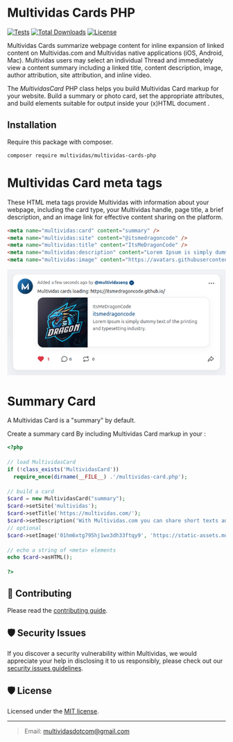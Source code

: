 # Multividas Cards PHP

[![Tests](https://github.com/multividas/multividas-cards-php/actions/workflows/tests.yml/badge.svg)](https://github.com/multividas/multividas-cards-php/actions/workflows/tests.yml)
[![Total Downloads](https://img.shields.io/packagist/dt/multividas/multividas-cards-php.svg?style=flat-square)](https://packagist.org/packages/multividas/multividas-cards-php)
[![License](https://img.shields.io/github/license/multividas/multividas-cards-php?style=flat-square)](https://github.com/multividas/multividas-cards-php/blob/main/LICENSE)

Multividas Cards summarize webpage content for inline expansion of linked content on Multividas.com and Multividas native applications (iOS, Android, Mac). Multividas users may select an individual Thread and immediately view a content summary including a linked title, content description, image, author attribution, site attribution, and inline video.

The _MultividasCard_ PHP class helps you build Multividas Card markup for your website. Build a summary or photo card, set the appropriate attributes, and build <meta> elements suitable for output inside your (x)HTML document <head>.

## Installation

Require this package with composer.

```shell
composer require multividas/multividas-cards-php 
```

# Multividas Card meta tags

These HTML meta tags provide Multividas with information about your webpage, including the card type, your Multividas handle, page title, a brief description, and an image link for effective content sharing on the platform.

```html
<meta name="multividas:card" content="summary" />
<meta name="multividas:site" content="@itsmedragoncode" />
<meta name="multividas:title" content="ItsMeDragonCode" />
<meta name="multividas:description" content="Lorem Ipsum is simply dummy text of the printing and typesetting industry." />
<meta name="multividas:image" content="https://avatars.githubusercontent.com/u/89612812?v=4" />
```

<img src="./assets/multividas-card.png" alt="multividas:card" />

# Summary Card

A Multividas Card is a "summary" by default.

Create a summary card By including Multividas Card markup in your <head>:

```php
<?php

// load MultividasCard
if (!class_exists('MultividasCard'))
  require_once(dirname(__FILE__) .'/multividas-card.php');

// build a card
$card = new MultividasCard("summary");
$card->setSite('multividas');
$card->setTitle('https://multividas.com/');
$card->setDescription('With Multividas.com you can share short texts and posts, leaving comments and have discussions on threads.');
// optional
$card->setImage('01hm6xtg795hj1wx3dh33ftqy9', 'https://static-assets.multividas.com/storage/factory/pages/multividas/multividas-blogging-platform-multividas-social-media-blog-multividas-posts-threads-multividas-comments-discussions-multividas-short-texts-multividas-social-blogging.png', 'image/webp');

// echo a string of <meta> elements
echo $card->asHTML();

?>
```

## 🤝 Contributing

Please read the [contributing guide](https://github.com/multividas/.github/blob/main/CONTRIBUTING.md).

## 🛡️ Security Issues

If you discover a security vulnerability within Multividas, we would appreciate your help in disclosing it to us responsibly, please check out our [security issues guidelines](https://github.com/multividas/.github/blob/main/SECURITY.md).

## 🛡️ License

Licensed under the [MIT license](https://github.com/multividas/.github/blob/main/LICENSE).

---

> Email: multividasdotcom@gmail.com
